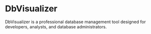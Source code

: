 # DbVisualizer
DbVisualizer is a professional database management tool designed for developers, analysts, and database administrators.
